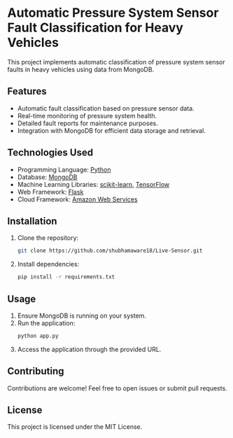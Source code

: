 # Automatic Pressure System Sensor Fault Classification for Heavy Vehicles

This project implements automatic classification of pressure system sensor faults in heavy vehicles using data from MongoDB.

## Features
- Automatic fault classification based on pressure sensor data.
- Real-time monitoring of pressure system health.
- Detailed fault reports for maintenance purposes.
- Integration with MongoDB for efficient data storage and retrieval.

## Technologies Used
- Programming Language: [Python](https://www.python.org/)
- Database: [MongoDB](https://www.mongodb.com/)
- Machine Learning Libraries: [scikit-learn](https://scikit-learn.org/), [TensorFlow](https://www.tensorflow.org/)
- Web Framework: [Flask](https://flask.palletsprojects.com/)
- Cloud Framework: [Amazon Web Services](https://aws.amazon.com/)


## Installation
1. Clone the repository:
   ```bash
   git clone https://github.com/shubhamaware18/Live-Sensor.git

2. Install dependencies:
    ```bash
    pip install -r requirements.txt

## Usage
1. Ensure MongoDB is running on your system.
2. Run the application:
    ```bash
    python app.py

3. Access the application through the provided URL.

## Contributing
Contributions are welcome! Feel free to open issues or submit pull requests.

## License
This project is licensed under the MIT License.